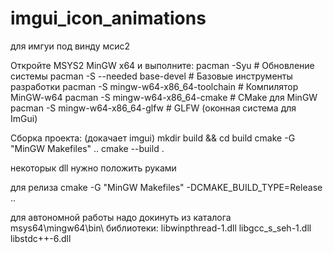 # imgui_icon_animations
для имгуи под винду мсис2

Откройте MSYS2 MinGW x64 и выполните:
pacman -Syu                          # Обновление системы
pacman -S --needed base-devel        # Базовые инструменты разработки
pacman -S mingw-w64-x86_64-toolchain # Компилятор MinGW-w64
pacman -S mingw-w64-x86_64-cmake     # CMake для MinGW
pacman -S mingw-w64-x86_64-glfw      # GLFW (оконная система для ImGui)


Сборка проекта: (докачает imgui)
mkdir build && cd build
cmake -G "MinGW Makefiles" ..
cmake --build . 


некоторык dll нужно положить руками

для релиза
cmake -G "MinGW Makefiles" -DCMAKE_BUILD_TYPE=Release ..


для автономной работы надо докинуть из каталога msys64\mingw64\bin\ библиотеки:
libwinpthread-1.dll
libgcc_s_seh-1.dll
libstdc++-6.dll



